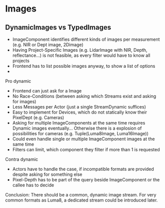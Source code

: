 # Images
## DynamicImages vs TypedImages

- ImageComponent identifies different kinds of images per measurement (e.g. NIR or Dept image, 2Dimage)
- Having Project-Specific Images (e.g. LidarImage with NIR, Depth, reflectance...) is not feasible, as every filter would have to know all projects
 - Frontend has to list possible images anyway, to show a list of options
- 
Pro dynamic
 - Frontend can just ask for a Image
 - No Race-Conditions (between asking which Streams exist and asking for images)
 - Less Messages per Actor (just a single StreamDynamic suffices)
 - Easy to implement for Devices, which do not statically know their PixelDept (e.g. Cameras)
 - Asking for multiple ImageComponents at the same time requires Dynamic images eventually... Otherwise there is a explosion of possibilities for cameras (e.g. Tuple(Luma8Image, Luma16Image))
 - Could even handle single or multiple ImageComponent images at the same time
 - Filters can limit, which component they filter if more than 1 is requested

Contra dynamic
 - Actors have to handle the case, if incompatible formats are provided despite asking for something else
 - Pixel-Depth has to be part of the query beside ImageComponent or the callee has to decide


Conclusion: There should be a common, dynamic image stream. For very common formats as Luma8, a dedicated stream could be introduced later.